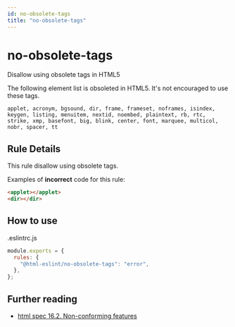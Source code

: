 ```yaml
---
id: no-obsolete-tags
title: "no-obsolete-tags"
---
```


# no-obsolete-tags

Disallow using obsolete tags in HTML5

The following element list is obsoleted in HTML5.
It's not encouraged to use these tags.

```
applet, acronym, bgsound, dir, frame, frameset, noframes, isindex, keygen, listing, menuitem, nextid, noembed, plaintext, rb, rtc, strike, xmp, basefont, big, blink, center, font, marquee, multicol, nobr, spacer, tt
```

## Rule Details

This rule disallow using obsolete tags.

Examples of **incorrect** code for this rule:

```html
<applet></applet>
<dir></dir>
```

## How to use

.eslintrc.js

```js
module.exports = {
  rules: {
    "@html-eslint/no-obsolete-tags": "error",
  },
};
```

## Further reading

- [html spec 16.2. Non-conforming features](https://html.spec.whatwg.org/#non-conforming-features)
